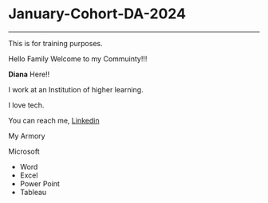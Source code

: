 # January-Cohort-DA-2024
___

This is for training purposes.

Hello Family    Welcome to my Commuinty!!!

**Diana** Here!!

I work at an Institution of higher learning.

I love tech.


You can reach me, [Linkedin](https://www.linkedin.com/feed/)

My Armory

Microsoft 
  - Word
  - Excel
  - Power Point
  - Tableau
    
